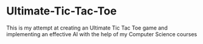 # Ultimate-Tic-Tac-Toe
This is my attempt at creating an Ultimate Tic Tac Toe game and implementing an effective AI with the help of my Computer Science courses
